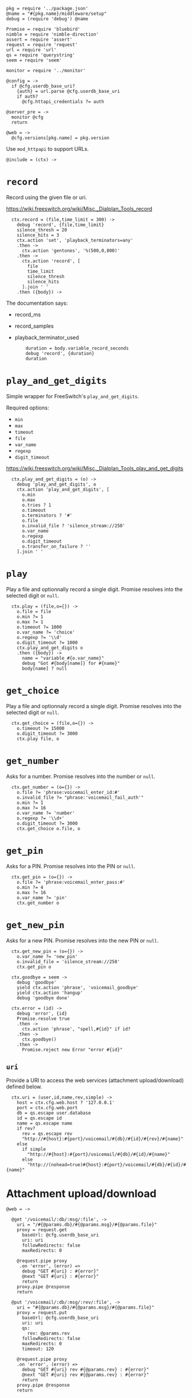     pkg = require '../package.json'
    @name = "#{pkg.name}/middleware/setup"
    debug = (require 'debug') @name

    Promise = require 'bluebird'
    nimble = require 'nimble-direction'
    assert = require 'assert'
    request = require 'request'
    url = require 'url'
    qs = require 'querystring'
    seem = require 'seem'

    monitor = require '../monitor'

    @config = ->
      if @cfg.userdb_base_uri?
        {auth} = url.parse @cfg.userdb_base_uri
        if auth?
          @cfg.httapi_credentials ?= auth

    @server_pre = ->
      monitor @cfg
      return

    @web = ->
      @cfg.versions[pkg.name] = pkg.version

Use `mod_httpapi` to support URLs.

    @include = (ctx) ->


`record`
========

Record using the given file or uri.

https://wiki.freeswitch.org/wiki/Misc._Dialplan_Tools_record

      ctx.record = (file,time_limit = 300) ->
        debug 'record', {file,time_limit}
        silence_thresh = 20
        silence_hits = 3
        ctx.action 'set', 'playback_terminators=any'
        .then ->
          ctx.action 'gentones', '%(500,0,800)'
        .then ->
          ctx.action 'record', [
            file
            time_limit
            silence_thresh
            silence_hits
          ].join ' '
        .then ({body}) ->

The documentation says:
- record_ms
- record_samples
- playback_terminator_used

          duration = body.variable_record_seconds
          debug 'record', {duration}
          duration

`play_and_get_digits`
=====================

Simple wrapper for FreeSwitch's `play_and_get_digits`.

Required options:
- `min`
- `max`
- `timeout`
- `file`
- `var_name`
- `regexp`
- `digit_timeout`


https://wiki.freeswitch.org/wiki/Misc._Dialplan_Tools_play_and_get_digits

      ctx.play_and_get_digits = (o) ->
        debug 'play_and_get_digits', o
        ctx.action 'play_and_get_digits', [
          o.min
          o.max
          o.tries ? 1
          o.timeout
          o.terminators ? '#'
          o.file
          o.invalid_file ? 'silence_stream://250'
          o.var_name
          o.regexp
          o.digit_timeout
          o.transfer_on_failure ? ''
        ].join ' '

`play`
======

Play a file and optionnally record a single digit.
Promise resolves into the selected digit or `null`.

      ctx.play = (file,o={}) ->
        o.file = file
        o.min ?= 1
        o.max ?= 1
        o.timeout ?= 1000
        o.var_name ?= 'choice'
        o.regexp ?= '\\d'
        o.digit_timeout ?= 1000
        ctx.play_and_get_digits o
        .then ({body}) ->
          name = "variable_#{o.var_name}"
          debug "Got #{body[name]} for #{name}"
          body[name] ? null

`get_choice`
========

Play a file and optionnaly record a single digit.
Promise resolves into the selected digit or `null`.

      ctx.get_choice = (file,o={}) ->
        o.timeout ?= 15000
        o.digit_timeout ?= 3000
        ctx.play file, o

`get_number`
============

Asks for a number.
Promise resolves into the number or `null`.

      ctx.get_number = (o={}) ->
        o.file ?= 'phrase:voicemail_enter_id:#'
        o.invalid_file ?= "phrase:'voicemail_fail_auth'"
        o.min ?= 1
        o.max ?= 16
        o.var_name ?= 'number'
        o.regexp ?= '\\d+'
        o.digit_timeout ?= 3000
        ctx.get_choice o.file, o

`get_pin`
=========

Asks for a PIN.
Promise resolves into the PIN or `null`.

      ctx.get_pin = (o={}) ->
        o.file ?= 'phrase:voicemail_enter_pass:#'
        o.min ?= 4
        o.max ?= 16
        o.var_name ?= 'pin'
        ctx.get_number o

`get_new_pin`
=============

Asks for a new PIN.
Promise resolves into the new PIN or `null`.

      ctx.get_new_pin = (o={}) ->
        o.var_name ?= 'new_pin'
        o.invalid_file = 'silence_stream://250'
        ctx.get_pin o

      ctx.goodbye = seem ->
        debug 'goodbye'
        yield ctx.action 'phrase', 'voicemail_goodbye'
        yield ctx.action 'hangup'
        debug 'goodbye done'

      ctx.error = (id) ->
        debug 'error', {id}
        Promise.resolve true
        .then ->
          ctx.action 'phrase', "spell,#{id}" if id?
        .then ->
          ctx.goodbye()
        .then ->
          Promise.reject new Error "error #{id}"

`uri`
-----

Provide a URI to access the web services (attachment upload/download) defined below.

      ctx.uri = (user,id,name,rev,simple) ->
        host = ctx.cfg.web.host ? '127.0.0.1'
        port = ctx.cfg.web.port
        db = qs.escape user.database
        id = qs.escape id
        name = qs.escape name
        if rev?
          rev = qs.escape rev
          "http://#{host}:#{port}/voicemail/#{db}/#{id}/#{rev}/#{name}"
        else
          if simple
            "http://#{host}:#{port}/voicemail/#{db}/#{id}/#{name}"
          else
            "http://(nohead=true)#{host}:#{port}/voicemail/#{db}/#{id}/#{name}"

Attachment upload/download
==========================

    @web = ->

      @get '/voicemail/:db/:msg/:file', ->
        uri = "/#{@params.db}/#{@params.msg}/#{@params.file}"
        proxy = request.get
          baseUrl: @cfg.userdb_base_uri
          uri: uri
          followRedirects: false
          maxRedirects: 0

        @request.pipe proxy
         .on 'error', (error) =>
          debug "GET #{uri} : #{error}"
          @next "GET #{uri} : #{error}"
          return
        proxy.pipe @response
        return

      @put '/voicemail/:db/:msg/:rev/:file', ->
        uri = "#{@params.db}/#{@params.msg}/#{@params.file}"
        proxy = request.put
          baseUrl: @cfg.userdb_base_uri
          uri: uri
          qs:
            rev: @params.rev
          followRedirects: false
          maxRedirects: 0
          timeout: 120

        @request.pipe proxy
        .on 'error', (error) =>
          debug "GET #{uri} rev #{@params.rev} : #{error}"
          @next "GET #{uri} rev #{@params.rev} : #{error}"
          return
        proxy.pipe @response
        return
